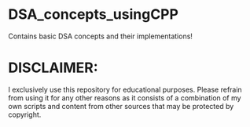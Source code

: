 # DSA_concepts_usingCPP
Contains basic DSA concepts and their implementations!

# DISCLAIMER:
I exclusively use this repository for educational purposes. Please refrain from using it for any other reasons as it consists of a combination of my own scripts and content from other sources that may be protected by copyright.
